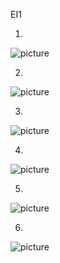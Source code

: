 EI1

1.
![picture](photo_2020-11-10_18-23-44.jpg)

2.
![picture](photo_2020-11-10_18-23-41.jpg)

3.
![picture](photo_2020-11-10_18-23-39.jpg)

4.
![picture](photo_2020-11-10_18-23-37.jpg)

5.
![picture](photo_2020-11-10_18-23-33.jpg)

6.
![picture](photo_2020-11-10_18-23-29.jpg)
